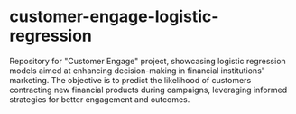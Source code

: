# customer-engage-logistic-regression
 Repository for "Customer Engage" project, showcasing logistic regression models aimed at enhancing decision-making in financial institutions' marketing. The objective is to predict the likelihood of customers contracting new financial products during campaigns, leveraging informed strategies for better engagement and outcomes.
